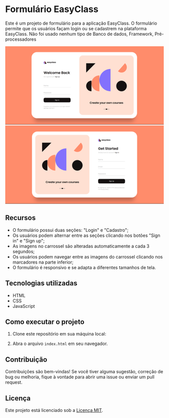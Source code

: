 # Formulário EasyClass

Este é um projeto de formulário para a aplicação EasyClass. O formulário permite que os usuários façam login ou se cadastrem na plataforma EasyClass.
Não foi usado nenhum tipo de Banco de dados, Framework, Pré-processadores

![Screenshot](./img/project.png)
![Screenshot](./img/projectt.png)

## Recursos

- O formulário possui duas seções: "Login" e "Cadastro";
- Os usuários podem alternar entre as seções clicando nos botões "Sign in" e "Sign up";
- As imagens no carrossel são alteradas automaticamente a cada 3 segundos;
- Os usuários podem navegar entre as imagens do carrossel clicando nos marcadores na parte inferior;
- O formulário é responsivo e se adapta a diferentes tamanhos de tela.

## Tecnologias utilizadas

- HTML
- CSS
- JavaScript

## Como executar o projeto

1. Clone este repositório em sua máquina local:

3. Abra o arquivo `index.html` em seu navegador.

## Contribuição

Contribuições são bem-vindas! Se você tiver alguma sugestão, correção de bug ou melhoria, fique à vontade para abrir uma issue ou enviar um pull request.

## Licença

Este projeto está licenciado sob a [Licença MIT](license.md).
